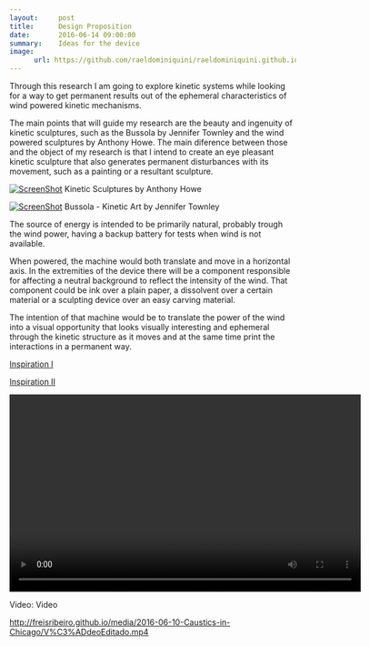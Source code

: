 ```yaml
---
layout:     post
title:      Design Proposition
date:       2016-06-14 09:00:00
summary:    Ideas for the device
image:
      url: https://github.com/raeldominiquini/raeldominiquini.github.io/blob/master/images/15_Wind.png?raw=true
---
```


Through this research I am going to explore kinetic systems while looking for a way to get permanent results out of the ephemeral 
characteristics of wind powered kinetic mechanisms.

The main points that will guide my research are the beauty and ingenuity of kinetic sculptures, such as the Bussola by Jennifer Townley and the wind powered sculptures by Anthony Howe. The main diference between those and the object of my research is that I intend to create an eye pleasant kinetic sculpture that also generates permanent disturbances with its movement, such as a painting or a resultant sculpture.

[![ScreenShot](https://github.com/raeldominiquini/raeldominiquini.github.io/blob/master/images/15_Wind.png?raw=true)](https://www.youtube.com/watch?v=gyRJrl4WoN8&list=UUixdwLf4RpXJR31mU4zKLfw)
Kinetic Sculptures by Anthony Howe

[![ScreenShot](https://github.com/raeldominiquini/raeldominiquini.github.io/blob/master/images/14_Bussola.png?raw=true)](https://www.youtube.com/watch?v=fnL0Ja9WSHc&list=PLPZHsub1UR5Ub8MJuSub8_tcra20UOka3&index=11)
Bussola - Kinetic Art by Jennifer Townley

The source of energy is intended to be primarily natural, probably trough the wind power, having a backup battery for tests when wind is not available.

When powered, the machine would both translate and move in a horizontal axis. In the extremities of the device there will be a component responsible for affecting a neutral background to reflect the intensity of the wind. That component could be ink over a plain paper, a dissolvent over a certain material or a sculpting device over an easy carving material.

The intention of that machine would be to translate the power of the wind into a visual opportunity that looks visually interesting and ephemeral through the kinetic structure as it moves and at the same time print the interactions in a permanent way.

[Inspiration I](http://retooling.tumblr.com/page/19)

[Inspiration II](http://retooling.tumblr.com/page/23)

<video src="https://github.com/raeldominiquini/raeldominiquini.github.io/blob/master/images/Capture_20160614.mp4" width="618" height="347" controls="" preload=""></video>
<p>Video: Video</p>

http://freisribeiro.github.io/media/2016-06-10-Caustics-in-Chicago/V%C3%ADdeoEditado.mp4
